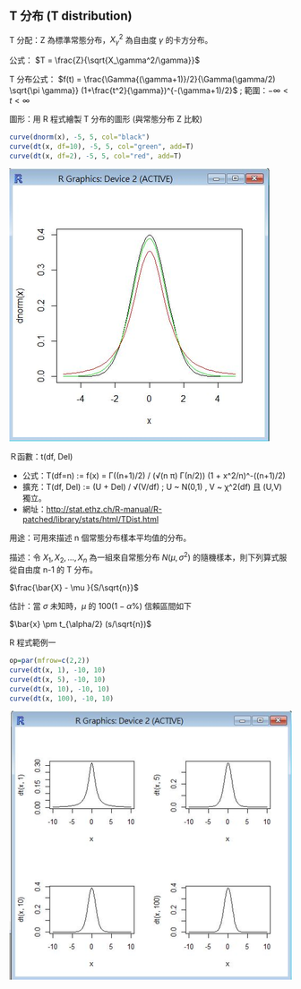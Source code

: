 ## T 分布 (T distribution)

T 分配：Z 為標準常態分布，$X_\gamma^2$ 為自由度 $\gamma$ 的卡方分布。

公式： $T = \frac{Z}{\sqrt{X_\gamma^2/\gamma}}$

T 分布公式： $f(t) = \frac{\Gamma{(\gamma+1)}/2}{\Gamma(\gamma/2) \sqrt{\pi \gamma}} (1+\frac{t^2}{\gamma})^{-(\gamma+1)/2}$ ; 範圍：$-\infty < t < \infty$

圖形：用 R 程式繪製 T 分布的圖形 (與常態分布 Z 比較)

```R
curve(dnorm(x), -5, 5, col="black")
curve(dt(x, df=10), -5, 5, col="green", add=T)
curve(dt(x, df=2), -5, 5, col="red", add=T)
```

![](T3.jpg)

Ｒ函數：t(df, Del)

* 公式：T(df=n) := f(x) = Γ((n+1)/2) / (√(n π) Γ(n/2)) (1 + x^2/n)^-((n+1)/2)
* 擴充：T(df, Del) := (U + Del) / √(V/df) ; U ~ N(0,1) , V ~ χ^2(df) 且 (U,V) 獨立。
* 網址：http://stat.ethz.ch/R-manual/R-patched/library/stats/html/TDist.html

用途：可用來描述 n 個常態分布樣本平均值的分布。

描述：令 $X_1, X_2, ..., X_n$ 為一組來自常態分布 $N(\mu, \sigma^2)$ 的隨機樣本，則下列算式服從自由度 n-1 的 T 分布。

$\frac{\bar{X} - \mu }{S/\sqrt{n}}$

估計：當 $\sigma$ 未知時，$\mu$ 的 $100 (1-\alpha \%)$ 信賴區間如下

$\bar{x} \pm t_{\alpha/2} (s/\sqrt{n})$

R 程式範例一

```R
op=par(mfrow=c(2,2))
curve(dt(x, 1), -10, 10)
curve(dt(x, 5), -10, 10)
curve(dt(x, 10), -10, 10)
curve(dt(x, 100), -10, 10)

```

![](dtCurve4.jpg)

